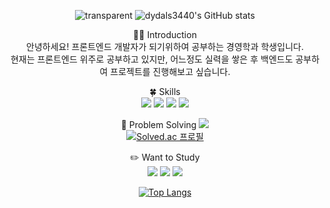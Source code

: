 <div align=center>
    
![transparent](https://capsule-render.vercel.app/api?type=Waving&fontColor=703ee5&text=dydals3440's%20GitHub%20&height=200&fontSize=50&desc=Welcome!&descAlignY=65&descAlign=60)
![dydals3440's GitHub stats](https://github-readme-stats.vercel.app/api?username=dydals3440&show_icons=true&theme=radical) <br />

👋🏻 Introduction<br />
    안녕하세요! 프론트엔드 개발자가 되기위하여 공부하는 경영학과 학생입니다. <br />
    현재는 프론트엔드 위주로 공부하고 있지만, 어느정도 실력을 쌓은 후 백엔드도 공부하여 프로젝트를 진행해보고 싶습니다.    
    
🍀 Skills<br />
 <img src="https://img.shields.io/badge/Html-orange?style=flat&logo=HTML5&logoColor=white"/>
 <img src="https://img.shields.io/badge/CSS-pink?style=flat&logo=CSS3&logoColor=white"/>
 <img src="https://img.shields.io/badge/JavaScript-yellow?style=flat&logo=JavaScript&logoColor=white"/>
 <img src="https://img.shields.io/badge/React-green?style=flat&logo=React&logoColor=white"/><br />
    
💪 Problem Solving <img src="https://img.shields.io/badge/JavaScript-yellow?style=flat&logo=JavaScript&logoColor=white"/><br />
[![Solved.ac 프로필](http://mazassumnida.wtf/api/mini/generate_badge?boj={dydals3440})](https://solved.ac/{dydals3440})
 
 ✏️ Want to Study<br />
 <img src="https://img.shields.io/badge/TypeScript-3178C6?style=flat&logo=TypeScript&logoColor=white"/>
  <img src="https://img.shields.io/badge/NodeJS-green?style=flat&logo=Node.js&logoColor=white"/>
 <img src="https://img.shields.io/badge/NextJS-blue?style=flat&logo=Next.js&logoColor=white"/><br />
 
[![Top Langs](https://github-readme-stats.vercel.app/api/top-langs/?username=dydals3440&langs_count=8)](https://github.com/dydals3440/github-readme-stats)
     
</div>

